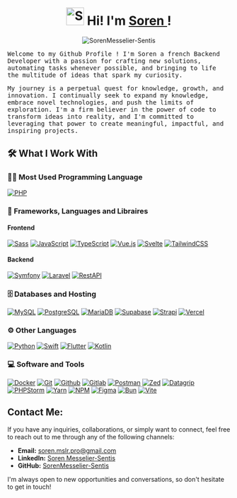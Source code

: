 <h1 align="center"><img src="https://media3.giphy.com/media/v1.Y2lkPTc5MGI3NjExaXh5dm85c2drNmp4d3p2aWthZjY1MG90d3B3dmdtY3hsZzk5bWs4NCZlcD12MV9pbnRlcm5hbF9naWZfYnlfaWQmY3Q9cw/hehmVqy5fAU5ihSag7/giphy.gif" width="40" alt="Soren"> Hi! I'm <a href="https://github.com/SorenMesselier-Sentis/" color="white" target="_blank">Soren </a>!</h1>

<p align="center">
	<img align="center" src="https://github-readme-streak-stats.herokuapp.com?user=SorenMesselier-Sentis&theme=tokyonight_duo&hide_border=true" alt="SorenMesselier-Sentis" />
</p>

<samp>

Welcome to my Github Profile ! I'm Soren a french Backend Developer with a passion for crafting new solutions, automating tasks whenever possible, and bringing to life the multitude of ideas that spark my curiosity.

My journey is a perpetual quest for knowledge, growth, and innovation. I continually seek to expand my knowledge, embrace novel technologies, and push the limits of exploration. I'm a firm believer in the power of code to transform ideas into reality, and I'm committed to leveraging that power to create meaningful, impactful, and inspiring projects.

</samp>

## 🛠️ What I Work With

### 👨‍💻 Most Used Programming Language

<p>
    <a href=""><img alt="PHP" src="https://img.shields.io/badge/php%20-4f5a93.svg?logo=PHP&logoColor=white"></a>
</p>

### 🧰 Frameworks, Languages and Libraires

#### Frontend

<p>
    <a href="#"><img alt="Sass" src="https://img.shields.io/badge/Sass-CC6699.svg?logo=sass&logoColor=white"></a>
    <a href="#"><img alt="JavaScript" src="https://badges.aleen42.com/src/javascript.svg"></a>
    <a href="#"><img alt="TypeScript" src="https://badges.aleen42.com/src/typescript.svg"></a>
    <a href="#"><img alt="Vue.js" src="https://badges.aleen42.com/src/vue.svg"></a>
    <a href="#"><img alt="Svelte" src="https://badges.aleen42.com/src/svelte.svg"></a>
    <a href="#"><img alt="TailwindCSS" src="https://badges.aleen42.com/src/tailwindcss.svg"></a>
</p>

#### Backend

<p>
    <a href="#"><img alt="Symfony" src="https://img.shields.io/badge/Symfony-1e2837.svg?logo=symfony&logoColor=white"></a>
    <a href="#"><img alt="Laravel" src="https://img.shields.io/badge/Laravel-f9322b.svg?logo=laravel&logoColor=white"></a>
    <a href="#"><img alt="RestAPI" src="https://badges.aleen42.com/src/node.svg"></a>
</p>

### 🗄️ Databases and Hosting

<p>
    <a href="#"><img alt="MySQL" src="https://img.shields.io/badge/MySQL-%2300f.svg?logo=mysql&logoColor=white"></a>
    <a href="#"><img alt="PostgreSQL" src="https://img.shields.io/badge/PostgreSQL-%23336791.svg?logo=postgresql&logoColor=white"></a>
    <a href="#"><img alt="MariaDB" src="https://img.shields.io/badge/MariaDB-%23336791.svg?logo=mariadb&logoColor=white"></a>
    <a href="#"><img alt="Supabase" src="https://img.shields.io/badge/Supabase-%2343853D.svg?logo=supabase&logoColor=white"></a>
    <a href="#"><img alt="Strapi" src="https://img.shields.io/badge/Strapi-%238C4BF1.svg?logo=strapi&logoColor=white"></a>
    <a href="#"><img alt="Vercel" src="https://img.shields.io/badge/Vercel-%230000.svg?logo=vercel&logoColor=white"></a>

</p>

### ⚙️ Other Languages

<p>
    <a href="#"><img alt="Python" src="https://badges.aleen42.com/src/python.svg"></a>
    <a href="#"><img alt="Swift" src="https://img.shields.io/badge/Swift-f05137.svg?logo=swift&logoColor=white"></a>
    <a href="#"><img alt="Flutter" src="https://img.shields.io/badge/Flutter-6384e0.svg?logo=flutter&logoColor=white"></a>
    <a href="#"><img alt="Kotlin" src="https://badges.aleen42.com/src/kotlin.svg"></a>
</p>

### 💻 Software and Tools

<p>
    <a href="#"><img alt="Docker" src="https://badges.aleen42.com/src/docker.svg"></a>
    <a href="#"><img alt="Git" src="https://img.shields.io/badge/Git%20-%23F05033.svg?logo=git&logoColor=white"></a>
    <a href="#"><img alt="Github" src="https://badges.aleen42.com/src/github.svg"></a>
    <a href="#"><img alt="Gitlab" src="https://badges.aleen42.com/src/gitlab.svg"></a>
    <a href="#"><img alt="Postman" src="https://img.shields.io/badge/Postman-FF6C37?logo=postman&logoColor=white"></a>
    <a href="https://zed.dev/"><img alt="Zed" src="https://img.shields.io/badge/zed-010001.svg?logo=zed&logoColor=white"></a>
    <a href="#"><img alt="Datagrip" src="https://img.shields.io/badge/datagrip-30ce91.svg?logo=datagrip&logoColor=white"></a>
    <a href="#"><img alt="PHPStorm" src="https://img.shields.io/badge/phpstorm-8352fc.svg?logo=phpstorm&logoColor=white"></a>
    <a href="#"><img alt="Yarn" src="https://img.shields.io/badge/Yarn-2C8EBB?logo=yarn&logoColor=white"></a>
    <a href="#"><img alt="NPM" src="https://badges.aleen42.com/src/npm.svg"></a>
    <a href="#"><img alt="Figma" src="https://img.shields.io/badge/Figma-black?logo=figma&logoColor=white"></a>
    <a href="#"><img alt="Bun" src="https://img.shields.io/badge/Bun-black"></a>
    <a href="#"><img alt="Vite" src="https://badges.aleen42.com/src/vitejs.svg"></a>
</p>

## Contact Me:

If you have any inquiries, collaborations, or simply want to connect, feel free to reach out to me through any of the following channels:

-   **Email:** [soren.mslr.pro@gmail.com](mailto:soren.mslr.pro@gmail.com)
-   **LinkedIn:** [Soren Messelier-Sentis](https://www.linkedin.com/in/soren-messelier-sentis/)
-   **GitHub:** [SorenMesselier-Sentis](https://github.com/SorenMesselier-Sentis)

I'm always open to new opportunities and conversations, so don't hesitate to get in touch!
